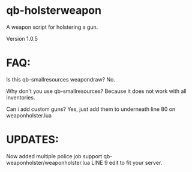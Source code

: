 # qb-holsterweapon
A weapon script for holstering a gun.

Version 1.0.5

# FAQ:

Is this qb-smallresources weapondraw? No.

Why don't you use qb-smallresources? Because it does not work with all inventories.

Can i add custom guns? Yes, just add them to underneath line 80 on weaponholster.lua


# UPDATES:

Now added multiple police job support qb-weaponholster/weaponholster.lua LINE 9 edit to fit your server.
